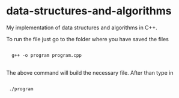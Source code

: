# data-structures-and-algorithms
My implementation of data structures and algorithms in C++.

To run the file just go to the folder where you have saved the files

<code>
  g++ -o program program.cpp
</code>
<br>
<p>
 The above command will build the necessary file. After than type in
</p>

<code>
 ./program
 </code>
  
